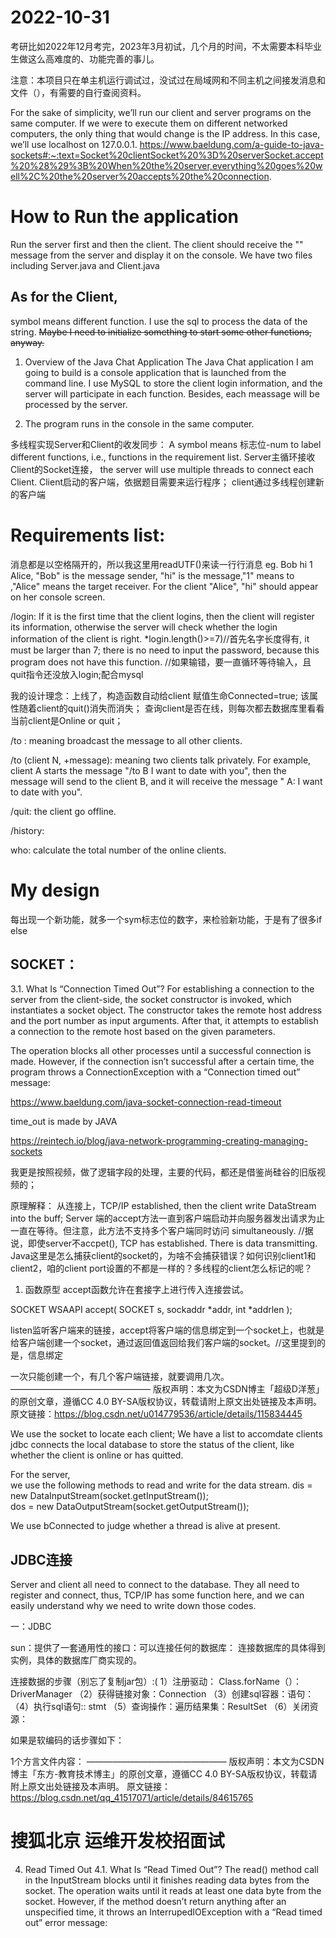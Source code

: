 # 2022-10-31
考研比如2022年12月考完，2023年3月初试，几个月的时间，不太需要本科毕业生做这么高难度的、功能完善的事儿。

注意：本项目只在单主机运行调试过，没试过在局域网和不同主机之间接发消息和文件（），有需要的自行查阅资料。

For the sake of simplicity, we’ll run our client and server programs on the same computer. If we were to execute them on different networked computers, the only thing that would change is the IP address. In this case, we’ll use localhost on 127.0.0.1.
https://www.baeldung.com/a-guide-to-java-sockets#:~:text=Socket%20clientSocket%20%3D%20serverSocket.accept%20%28%29%3B%20When%20the%20server,everything%20goes%20well%2C%20the%20server%20accepts%20the%20connection.

# How to Run the application

Run the server first and then the client. The client should receive the "" message from the server and display it on the console.
We have two files including Server.java and Client.java

## As for the Client,
symbol means different function.
I use the sql to process the data of the string.
~~Maybe I need to initialize something to start some other functions, anyway.~~

1. Overview of the Java Chat Application
The Java Chat application I am going to build is a console application that is launched from the command line. I use MySQL to store the client login information, and the server will participate in each function. Besides, each meassage will be processed by the server. 

2. The program runs in the console in the same computer.

多线程实现Server和Client的收发同步：
A symbol means 标志位-num to label different functions, i.e., functions in the requirement list.
Server主循环接收Client的Socket连接， the server will use multiple threads to connect each Client.
Client启动的客户端，依据题目需要来运行程序；
client通过多线程创建新的客户端

# Requirements list: 

消息都是以空格隔开的，所以我这里用readUTF()来读一行行消息
eg. Bob hi 1 Alice,
"Bob" is the message sender, "hi" is the message,"1" means to ,"Alice" means the target receiver.
For the client "Alice", "hi" should appear on her console screen.

/login: If it is the first time that the client logins, then the client will register its information, otherwise the server will check whether the login information of the client is right.
*login.length()>=7)//首先名字长度得有, it must be larger than 7; there is no need to input the password, because this program does not have this function. 
//如果输错，要一直循环等待输入，且quit指令还没放入login;配合mysql


我的设计理念：上线了，构造函数自动给client 赋值生命Connected=true;
该属性随着client的quit()消失而消失；
查询client是否在线，则每次都去数据库里看看当前client是Online or quit；

/to : meaning broadcast the message to all other clients.

/to (client N, +message): meaning two clients talk privately. For example, client A starts the message "/to B I want to date with you", then the message will send to the client B, and it will receive the message " A: I want to date with you".

/quit: the client go offline.

/history:

who: calculate the total number of the online clients.

# My design
每出现一个新功能，就多一个sym标志位的数字，来检验新功能，于是有了很多if else

## SOCKET：
3.1. What Is “Connection Timed Out”?
For establishing a connection to the server from the client-side, the socket constructor is invoked, which instantiates a socket object. The constructor takes the remote host address and the port number as input arguments. After that, it attempts to establish a connection to the remote host based on the given parameters.

The operation blocks all other processes until a successful connection is made. However, if the connection isn’t successful after a certain time, the program throws a ConnectionException with a “Connection timed out” message:

https://www.baeldung.com/java-socket-connection-read-timeout

time_out is made by JAVA

https://reintech.io/blog/java-network-programming-creating-managing-sockets

我更是按照视频，做了逻辑字段的处理，主要的代码，都还是借鉴尚硅谷的旧版视频的；

原理解释：
从连接上，TCP/IP established, then the client write DataStream into the buff; Server 端的accept方法一直到客户端启动并向服务器发出请求为止一直在等待。但注意，此方法不支持多个客户端同时访问 simultaneously. //据说，即使server不accpet(), TCP has established. There is data transmitting.
Java这里是怎么捕获client的socket的，为啥不会捕获错误？如何识别client1和client2，咱的client port设置的不都是一样的？多线程的client怎么标记的呢？

1. 函数原型
accept函数允许在套接字上进行传入连接尝试。

SOCKET WSAAPI accept(
  SOCKET   s,
  sockaddr *addr,
  int      *addrlen
);

listen监听客户端来的链接，accept将客户端的信息绑定到一个socket上，也就是给客户端创建一个socket，通过返回值返回给我们客户端的socket。//这里提到的是，信息绑定

一次只能创建一个，有几个客户端链接，就要调用几次。
————————————————
版权声明：本文为CSDN博主「超级D洋葱」的原创文章，遵循CC 4.0 BY-SA版权协议，转载请附上原文出处链接及本声明。
原文链接：https://blog.csdn.net/u014779536/article/details/115834445


We use the socket to locate each client;
We have a list to accomdate clients 
jdbc connects the local database to store the status of the client, like whether the client is online or has quitted.

For the server,      
we use the following methods to read and write for the data stream.
dis = new DataInputStream(socket.getInputStream());            
dos = new DataOutputStream(socket.getOutputStream());

We use bConnected to judge whether a thread is alive at present.

## JDBC连接
Server and client all need to connect to the database. They all need to register and connect, thus, TCP/IP has some function here, and we can easily understand why we need to write down those codes.  <br>

一：JDBC

 sun：提供了一套通用性的接口：可以连接任何的数据库： 
 连接数据库的具体得到实例，具体的数据库厂商实现的。 
 
 连接数据的步骤（别忘了复制jar包）:( 
 1）注册驱动： Class.forName（）：DriverManager 
 （2）获得链接对象：Connection 
 （3）创建sql容器：语句： 
 （4）执行sql语句:: stmt
 （5）查询操作：遍历结果集：ResultSet 
 （6）关闭资源： 


 如果是软编码的话步骤如下：

1个方言文件内容：
————————————————
版权声明：本文为CSDN博主「东方-教育技术博主」的原创文章，遵循CC 4.0 BY-SA版权协议，转载请附上原文出处链接及本声明。
原文链接：https://blog.csdn.net/qq_41517071/article/details/84615765
# 搜狐北京 运维开发校招面试
4. Read Timed Out
4.1. What Is “Read Timed Out”?
The read() method call in the InputStream blocks until it finishes reading data bytes from the socket. The operation waits until it reads at least one data byte from the socket. However, if the method doesn’t return anything after an unspecified time, it throws an InterrupedIOException with a “Read timed out” error message:












